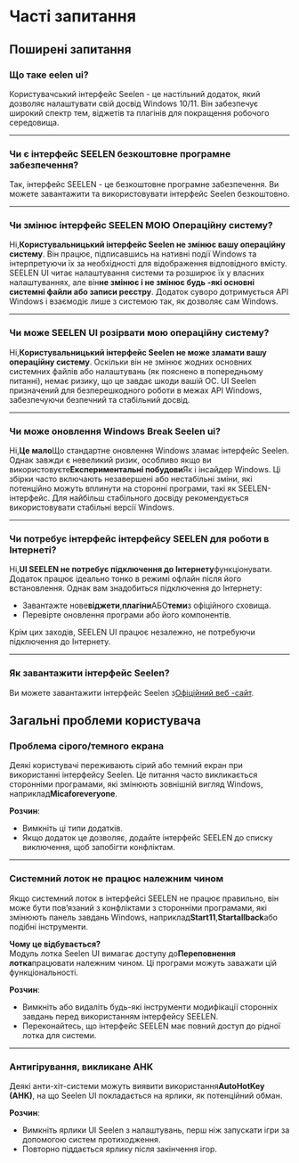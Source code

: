 # **Часті запитання**

## **Поширені запитання**

### **Що таке eelen ui?**

Користувачський інтерфейс Seelen - це настільний додаток, який дозволяє налаштувати свій досвід Windows 10/11. Він забезпечує широкий спектр тем, віджетів та плагінів для покращення робочого середовища.

***

### **Чи є інтерфейс SEELEN безкоштовне програмне забезпечення?**

Так, інтерфейс SEELEN - це безкоштовне програмне забезпечення. Ви можете завантажити та використовувати інтерфейс Seelen безкоштовно.

***

### **Чи змінює інтерфейс SEELEN МОЮ Операційну систему?**

Ні,**Користувальницький інтерфейс Seelen не змінює вашу операційну систему**. Він працює, підписавшись на нативні події Windows та інтерпретуючи їх за необхідності для відображення відповідного вмісту. SEELEN UI читає налаштування системи та розширює їх у власних налаштуваннях, але він**не змінює і не змінює будь -які основні системні файли або записи реєстру**. Додаток суворо дотримується API Windows і взаємодіє лише з системою так, як дозволяє сам Windows.

***

### **Чи може SEELEN UI розірвати мою операційну систему?**

Ні,**Користувальницький інтерфейс Seelen не може зламати вашу операційну систему**. Оскільки він не змінює жодних основних системних файлів або налаштувань (як пояснено в попередньому питанні), немає ризику, що це завдає шкоди вашій ОС. UI Seelen призначений для безперешкодного роботи в межах API Windows, забезпечуючи безпечний та стабільний досвід.

***

### **Чи може оновлення Windows Break Seelen ui?**

Ні,**Це мало**Що стандартне оновлення Windows зламає інтерфейс Seelen. Однак завжди є невеликий ризик, особливо якщо ви використовуєте**Експериментальні побудови**Як і інсайдер Windows. Ці збірки часто включають незавершені або нестабільні зміни, які потенційно можуть вплинути на сторонні програми, такі як SEELEN-інтерфейс. Для найбільш стабільного досвіду рекомендується використовувати стабільні версії Windows.

***

### **Чи потребує інтерфейс інтерфейсу SEELEN для роботи в Інтернеті?**

Ні,**UI SEELEN не потребує підключення до Інтернету**функціонувати. Додаток працює ідеально тонко в режимі офлайн після його встановлення. Однак вам знадобиться підключення до Інтернету:

* Завантажте нове**віджети**,**плагіни**АБО**теми**з офіційного сховища.
* Перевірте оновлення програми або його компонентів.

Крім цих заходів, SEELEN UI працює незалежно, не потребуючи підключення до Інтернету.

***

### **Як завантажити інтерфейс Seelen?**

Ви можете завантажити інтерфейс Seelen з[Офіційний веб -сайт](https://seelen.io).

## **Загальні проблеми користувача**

### **Проблема сірого/темного екрана**

Деякі користувачі переживають сірий або темний екран при використанні інтерфейсу Seelen. Це питання часто викликається сторонніми програмами, які змінюють зовнішній вигляд Windows, наприклад**Micaforeveryone**.

**Розчин**:

* Вимкніть ці типи додатків.
* Якщо додаток це дозволяє, додайте інтерфейс SEELEN до списку виключення, щоб запобігти конфліктам.

***

### **Системний лоток не працює належним чином**

Якщо системний лоток в інтерфейсі SEELEN не працює правильно, він може бути пов’язаний з конфліктами з сторонніми програмами, які змінюють панель завдань Windows, наприклад**Start11**,**Startallback**або подібні інструменти.

**Чому це відбувається?**\
Модуль лотка Seelen UI вимагає доступу до**Переповнення лотка**працювати належним чином. Ці програми можуть заважати цій функціональності.

**Розчин**:

* Вимкніть або видаліть будь-які інструменти модифікації сторонніх завдань перед використанням інтерфейсу SEELEN.
* Переконайтесь, що інтерфейс SEELEN має повний доступ до рідної лотка для системи.

***

### **Антигірування, викликане AHK**

Деякі анти-хіт-системи можуть виявити використання**AutoHotKey (AHK)**, на що Seelen UI покладається на ярлики, як потенційний обман.

**Розчин**:

* Вимкніть ярлики UI Seelen з налаштувань, перш ніж запускати ігри за допомогою систем протиходження.
* Повторно піддається ярлику після закінчення ігор.
